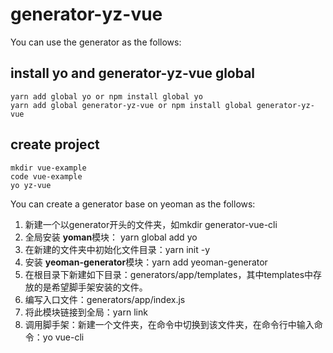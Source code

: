 # generator-yz-vue

You can use the generator as the follows:
## install yo and generator-yz-vue global
```
yarn add global yo or npm install global yo
yarn add global generator-yz-vue or npm install global generator-yz-vue
```

## create project
```
mkdir vue-example
code vue-example
yo yz-vue
```

You can create a generator base on yeoman as the follows:

1. 新建一个以generator开头的文件夹，如mkdir generator-vue-cli
2. 全局安装 **yoman**模块： yarn global add yo
3. 在新建的文件夹中初始化文件目录：yarn init -y
4. 安装 **yeoman-generator**模块：yarn add yeoman-generator
5. 在根目录下新建如下目录：generators/app/templates，其中templates中存放的是希望脚手架安装的文件。
6. 编写入口文件：generators/app/index.js
7. 将此模块链接到全局：yarn link
8. 调用脚手架：新建一个文件夹，在命令中切换到该文件夹，在命令行中输入命令：yo vue-cli
